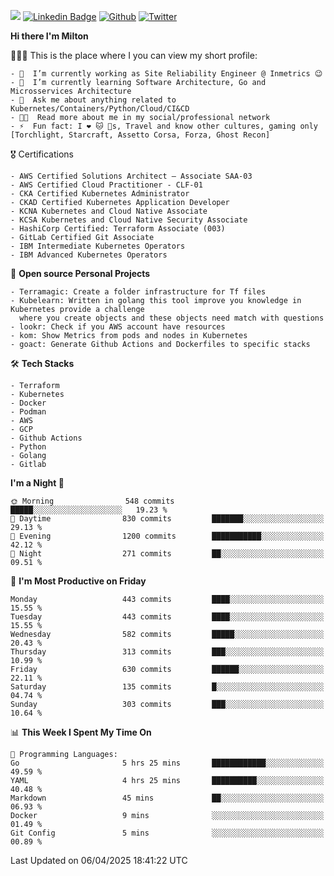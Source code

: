 ![](https://komarev.com/ghpvc/?username=miltlima&color=blueviolet) [![Linkedin Badge](https://img.shields.io/badge/-LinkedIn-blue?style=flat-square&logo=Linkedin&logoColor=white&link=https://www.linkedin.com/in/miltonlimaj/)](https://www.linkedin.com/in/miltonlimaj/) [![Github](https://img.shields.io/github/followers/miltlima?style=social)](https://github.com/miltlima?tab=followers) [![Twitter](https://img.shields.io/twitter/follow/milt_lima?style=social)](https://twitter.com/milt_lima)
 


     
**Hi there I'm Milton**

👨🏽‍💻 This is the place where I you can view my short profile:
```text
- 🔭  I’m currently working as Site Reliability Engineer @ Inmetrics 😉
- 🌱  I’m currently learning Software Architecture, Go and Microsservices Architecture
- 💬  Ask me about anything related to Kubernetes/Containers/Python/Cloud/CI&CD
- 👨‍💻  Read more about me in my social/professional network
- ⚡  Fun fact: I ❤️ 🐱 🐶s, Travel and know other cultures, gaming only [Torchlight, Starcraft, Assetto Corsa, Forza, Ghost Recon]
```
🎖 Certifications
```text
- AWS Certified Solutions Architect – Associate SAA-03
- AWS Certified Cloud Practitioner - CLF-01
- CKA Certified Kubernetes Administrator
- CKAD Certified Kubernetes Application Developer
- KCNA Kubernetes and Cloud Native Associate
- KCSA Kubernetes and Cloud Native Security Associate
- HashiCorp Certified: Terraform Associate (003)
- GitLab Certified Git Associate
- IBM Intermediate Kubernetes Operators
- IBM Advanced Kubernetes Operators
```
📐 **Open source Personal Projects**

```text
- Terramagic: Create a folder infrastructure for Tf files
- Kubelearn: Written in golang this tool improve you knowledge in Kubernetes provide a challenge
  where you create objects and these objects need match with questions
- lookr: Check if you AWS account have resources
- kom: Show Metrics from pods and nodes in Kubernetes
- goact: Generate Github Actions and Dockerfiles to specific stacks
```
🛠 **Tech Stacks**

```text
- Terraform
- Kubernetes
- Docker
- Podman
- AWS
- GCP
- Github Actions
- Python
- Golang
- Gitlab
```         

<!--START_SECTION:waka-->
**I'm a Night 🦉** 

```text
🌞 Morning                548 commits         █████░░░░░░░░░░░░░░░░░░░░   19.23 % 
🌆 Daytime                830 commits         ███████░░░░░░░░░░░░░░░░░░   29.13 % 
🌃 Evening                1200 commits        ███████████░░░░░░░░░░░░░░   42.12 % 
🌙 Night                  271 commits         ██░░░░░░░░░░░░░░░░░░░░░░░   09.51 % 
```
📅 **I'm Most Productive on Friday** 

```text
Monday                   443 commits         ████░░░░░░░░░░░░░░░░░░░░░   15.55 % 
Tuesday                  443 commits         ████░░░░░░░░░░░░░░░░░░░░░   15.55 % 
Wednesday                582 commits         █████░░░░░░░░░░░░░░░░░░░░   20.43 % 
Thursday                 313 commits         ███░░░░░░░░░░░░░░░░░░░░░░   10.99 % 
Friday                   630 commits         ██████░░░░░░░░░░░░░░░░░░░   22.11 % 
Saturday                 135 commits         █░░░░░░░░░░░░░░░░░░░░░░░░   04.74 % 
Sunday                   303 commits         ███░░░░░░░░░░░░░░░░░░░░░░   10.64 % 
```


📊 **This Week I Spent My Time On** 

```text
💬 Programming Languages: 
Go                       5 hrs 25 mins       ████████████░░░░░░░░░░░░░   49.59 % 
YAML                     4 hrs 25 mins       ██████████░░░░░░░░░░░░░░░   40.48 % 
Markdown                 45 mins             ██░░░░░░░░░░░░░░░░░░░░░░░   06.93 % 
Docker                   9 mins              ░░░░░░░░░░░░░░░░░░░░░░░░░   01.49 % 
Git Config               5 mins              ░░░░░░░░░░░░░░░░░░░░░░░░░   00.89 % 
```


 Last Updated on 06/04/2025 18:41:22 UTC
<!--END_SECTION:waka-->
